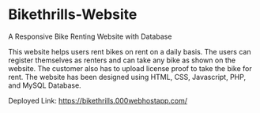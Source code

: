 # Bikethrills-Website
A Responsive Bike Renting Website with Database

This website helps users rent bikes on rent on a daily basis. The users can register themselves as renters and can take any bike as shown on the website. The customer also has to upload license proof to take the bike for rent. The website has been designed using HTML, CSS, Javascript, PHP, and MySQL Database.

Deployed Link: https://bikethrills.000webhostapp.com/
